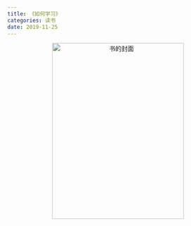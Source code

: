 ```yaml
---
title: 《如何学习》
categories: 读书
date: 2019-11-25
---
```


<div align="center">
<img src="https://i.loli.net/2019/11/25/Fc1NVSbsmTdtkq8.jpg" width = "300" height="400" alt="书的封面">
</div>
